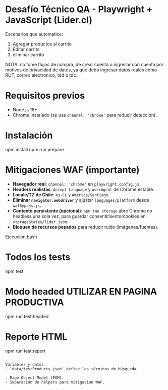 # Desafío Técnico QA - Playwright + JavaScript (Lider.cl)
 Escenarios que automatice:
 1. Agregar productos al carrito
 2. Editar carrito
 3. eliminar carrito

 NOTA: no tome flujos de compra, de crear cuenta o ingresar con cuenta por motivos de privacidad de datos, ya que debo ingresar datos reales como 
 RUT, correo electronico, tdd o tdc.
 

# Requisitos previos
- Node.js 18+
- Chrome instalado (se usa `channel: 'chrome'` para reducir detección).

# Instalación
npm install
npm run prepare


# Mitigaciones WAF (importante)
- **Navegador real**: `channel: 'chrome'` en `playwright.config.js`.
- **Headers realistas**: `Accept-Language` y `userAgent` de Chrome estable.
- **Locale/TZ de Chile**: `es-CL` y `America/Santiago`.
- **Eliminar `navigator.webdriver`** y ajustar `languages/platform` desde `wafBypass.js`.
- **Contexto persistente (opcional)**: `npm run storage` abre Chrome no headless una sola vez, para guardar consentimiento/cookies en `storageStates/lider.json`.
- **Bloqueo de recursos pesados** para reducir ruido (imágenes/fuentes).


Ejecución
bash
# Todos los tests
npm test

# Modo headed UTILIZAR EN PAGINA PRODUCTIVA
npm run test:headed

# Reporte HTML
npm run test:report
```

Variables y datos
- `data/testProducts.json` define los términos de búsqueda.

- Page Object Model (POM).
- Separación de helpers para mitigación WAF.


